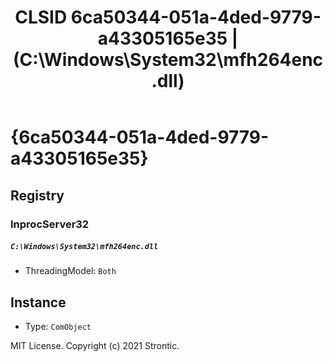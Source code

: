 ﻿---
title: "CLSID 6ca50344-051a-4ded-9779-a43305165e35 | (C:\\Windows\\System32\\mfh264enc.dll)"
excerpt: What is COM-Object CLSID 6ca50344-051a-4ded-9779-a43305165e35?
---

# {6ca50344-051a-4ded-9779-a43305165e35}


## Registry


### InprocServer32

##### `C:\Windows\System32\mfh264enc.dll`
* ThreadingModel: `Both`

## Instance

* Type: `ComObject`

MIT License. Copyright (c) 2021 Strontic.



